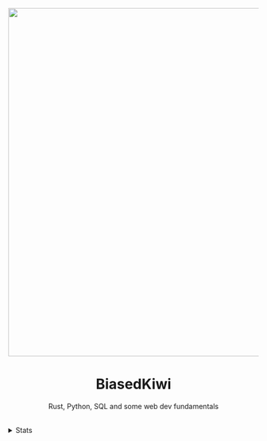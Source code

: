 <p align="center"><img src="https://cdn.discordapp.com/attachments/1028671950698053692/1033456850470977536/wallpaperflare.com_wallpaper.jpg"
                        width=700></p>               
<h1 align="center">
BiasedKiwi
</h1>

<p align="center">
Rust, Python, SQL and some web dev fundamentals
</p>

</br>

<details>
<summary>
Stats
</summary>
</br>

<p align="center">
<img src="https://github-readme-stats.vercel.app/api?username=BiasedKiwi&theme=dark&hide_border=true&show_icons=true&custom_title=Muh%20Stats&count_private=true">
</p>
<p align="center">
<img src="https://github-readme-stats.vercel.app/api/top-langs/?username=BiasedKiwi&layout=compact&theme=dark&hide_border=true">
</p>
</details>
